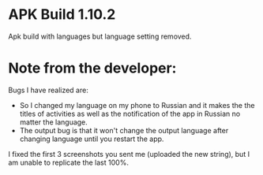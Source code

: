 # APK Build 1.10.2

Apk build with languages but language setting removed.

# Note from the developer:

Bugs I have realized are:
- So I changed my language on my phone to Russian and it makes the the titles of activities as well as the notification of the app in Russian no matter the language. 
- The output bug is that it won't change the output language after changing language until you restart the app.

I fixed the first 3 screenshots you sent me (uploaded the new string), but I am unable to replicate the last 100%.
